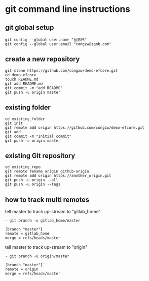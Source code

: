 # git command line instructions

## git global setup

    git config --global user.name "丛忠伟"
    git config --global user.email "congzw@zqnb.com"

## create a new repository

    git clone https://github.com/congzw/demo-efcore.git
    cd demo-efcore
    touch README.md
    git add README.md
    git commit -m "add README"
    git push -u origin master


## existing folder

    cd existing_folder
    git init
    git remote add origin https://github.com/congzw/demo-efcore.git
    git add .
    git commit -m "Initial commit"
    git push -u origin master

## existing Git repository

    cd existing_repo
    git remote rename origin github-origin
    git remote add origin https://another_origin.git
    git push -u origin --all
    git push -u origin --tags

 

## how to track multi remotes

tell master to track up-stream to "gitlab_home"

 	- git branch -u gitlab_home/master

	[branch "master"]
	remote = gitlab_home
	merge = refs/heads/master

tell master to track up-stream to "origin"

	- git branch -u origin/master
	
	[branch "master"]
	remote = origin
	merge = refs/heads/master
   